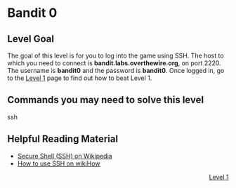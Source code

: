<html>
<h1>Bandit 0</h1>

<h2 id="level-goal">Level Goal</h2>
<p>The goal of this level is for you to log into the game using SSH.
The host to which you need to connect is
<strong>bandit.labs.overthewire.org</strong>, on port 2220.
The username is <strong>bandit0</strong> and the password is <strong>bandit0</strong>. Once
logged in, go to the <a href="/wargames/bandit/bandit1.html">Level 1</a> page to find out how to beat Level
1.</p>

<h2 id="commands-you-may-need-to-solve-this-level">Commands you may need to solve this level</h2>
<p>ssh</p>

<h2 id="helpful-reading-material">Helpful Reading Material</h2>
<ul>
  <li><a href="https://en.wikipedia.org/wiki/Secure_Shell">Secure Shell (SSH) on Wikipedia</a></li>
  <li><a href="https://www.wikihow.com/Use-SSH">How to use SSH on wikiHow</a></li>
</ul>


<div style="text-align: right"><a href="./bandit1.md">Level 1</a></div>
</html>
